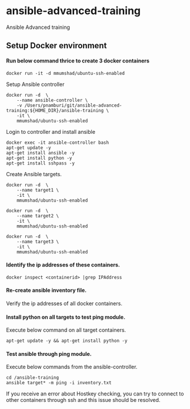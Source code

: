 # ansible-advanced-training
Ansible Advanced training

## Setup Docker environment

#### Run below command thrice to create 3 docker containers
```
docker run -it -d mmumshad/ubuntu-ssh-enabled
```
Setup Ansible controller
```
docker run -d  \
    --name ansible-controller \
    -v /Users/pnamburi/git/ansible-advanced-training:${HOME_DIR}/ansible-training \
    -it \
    mmumshad/ubuntu-ssh-enabled
```
Login to controller and install ansible
```
docker exec -it ansible-controller bash
apt-get update -y
apt-get install ansible -y
apt-get install python -y
apt-get install sshpass -y
```

Create Ansible targets.
```
docker run -d  \
    --name target1 \
    -it \
    mmumshad/ubuntu-ssh-enabled
```
```
docker run -d  \
    --name target2 \
    -it \
    mmumshad/ubuntu-ssh-enabled
```
```
docker run -d  \
    --name target3 \
    -it \
    mmumshad/ubuntu-ssh-enabled
```

#### Identify the ip addresses of these containers.

```
docker inspect <containerid> |grep IPAddress
```

#### Re-create ansible inventory file.
Verify the ip addresses of all docker containers.

#### Install python on all targets to test ping module.

Execute below command on all target containers.
```
apt-get update -y && apt-get install python -y
```

#### Test ansible through ping module.
Execute below commands from the ansible-controller.
```
cd /ansible-training
ansible target* -m ping -i inventory.txt
```
If you receive an error about Hostkey checking, you can try to connect to other containers through ssh and this issue should be resolved.


####
